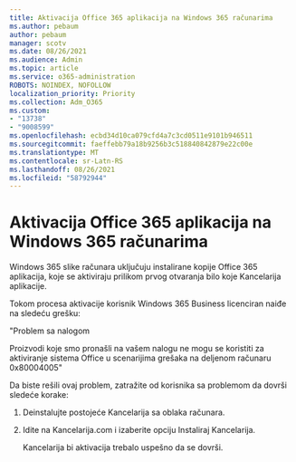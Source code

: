 ```yaml
---
title: Aktivacija Office 365 aplikacija na Windows 365 računarima
ms.author: pebaum
author: pebaum
manager: scotv
ms.date: 08/26/2021
ms.audience: Admin
ms.topic: article
ms.service: o365-administration
ROBOTS: NOINDEX, NOFOLLOW
localization_priority: Priority
ms.collection: Adm_O365
ms.custom:
- "13738"
- "9008599"
ms.openlocfilehash: ecbd34d10ca079cfd4a7c3cd0511e9101b946511
ms.sourcegitcommit: faeffebb79a18b9256b3c518840842879e22c00e
ms.translationtype: MT
ms.contentlocale: sr-Latn-RS
ms.lasthandoff: 08/26/2021
ms.locfileid: "58792944"
---
```

# <a name="activating-office-365-applications-on-windows-365-pcs"></a>Aktivacija Office 365 aplikacija na Windows 365 računarima

Windows 365 slike računara uključuju instalirane kopije Office 365 aplikacija, koje se aktiviraju prilikom prvog otvaranja bilo koje Kancelarija aplikacije.

Tokom procesa aktivacije korisnik Windows 365 Business licenciran naiđe na sledeću grešku:

"Problem sa nalogom

Proizvodi koje smo pronašli na vašem nalogu ne mogu se koristiti za aktiviranje sistema Office u scenarijima grešaka na deljenom računaru 0x80004005"

Da biste rešili ovaj problem, zatražite od korisnika sa problemom da dovrši sledeće korake: 

1. Deinstalujte postojeće Kancelarija sa oblaka računara.
1. Idite na Kancelarija.com i izaberite opciju Instaliraj Kancelarija.

    Kancelarija bi aktivacija trebalo uspešno da se dovrši.
